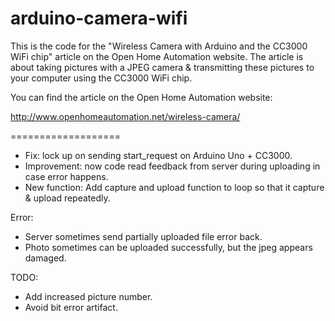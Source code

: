 arduino-camera-wifi
===================

This is the code for the "Wireless Camera with Arduino and the CC3000 WiFi chip" article on the Open Home Automation website. The article is about taking pictures with a JPEG camera & transmitting these pictures to your computer using the CC3000 WiFi chip.

You can find the article on the Open Home Automation website:

http://www.openhomeautomation.net/wireless-camera/


===================
- Fix: lock up on sending start_request on Arduino Uno + CC3000.
- Improvement: now code read feedback from server during uploading in case error happens.
- New function: Add capture and upload function to loop so that it capture & upload
repeatedly.

Error:
- Server sometimes send partially uploaded file error back.
- Photo sometimes can be uploaded successfully, but the jpeg appears
damaged.

TODO:
- Add increased picture number.
- Avoid bit error artifact.
